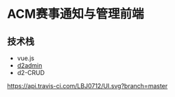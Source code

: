 # ACM赛事通知与管理前端

## 技术栈

- vue.js
- [d2admin](https://github.com/d2-projects/d2-admin-start-kit)
- d2-CRUD

https://api.travis-ci.com/LBJ0712/UI.svg?branch=master
